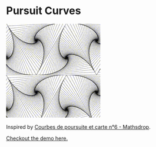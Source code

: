 # Pursuit Curves

[![](pursuit.gif)](https://chalier.fr/generative-art/pursuit/index.html)

Inspired by [Courbes de poursuite et carte n°6 - Mathsdrop](https://www.youtube.com/watch?v=tHTuooDmOf8).

[Checkout the demo here.](https://chalier.fr/generative-art/pursuit/index.html)
